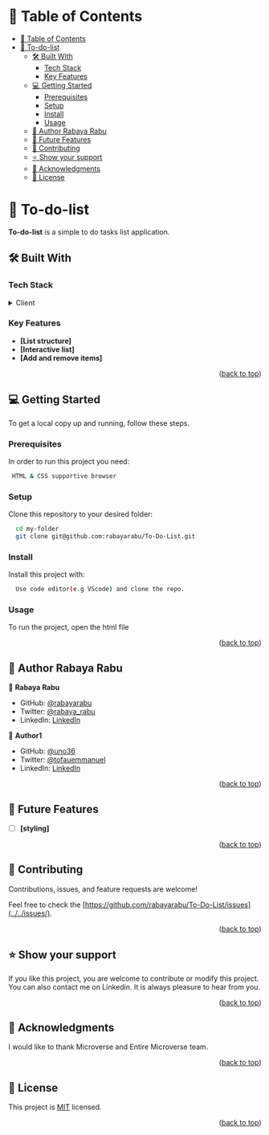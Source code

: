 <a name="readme-top"></a>

<!-- TABLE OF CONTENTS -->

# 📗 Table of Contents

- [📗 Table of Contents](#-table-of-contents)
- [📖 To-do-list ](#-to-do-list-)
  - [🛠 Built With ](#-built-with-)
    - [Tech Stack ](#tech-stack-)
    - [Key Features ](#key-features-)
  - [💻 Getting Started ](#-getting-started-)
    - [Prerequisites](#prerequisites)
    - [Setup](#setup)
    - [Install](#install)
    - [Usage](#usage)
  - [👥 Author Rabaya Rabu ](#-author-rabaya-rabu-)
  - [🔭 Future Features ](#-future-features-)
  - [🤝 Contributing ](#-contributing-)
  - [⭐️ Show your support ](#️-show-your-support-)
  - [🙏 Acknowledgments ](#-acknowledgments-)
  - [📝 License ](#-license-)

<!-- PROJECT DESCRIPTION -->

# 📖 To-do-list <a name="about-project"></a>


**To-do-list** is a simple to do tasks list application.

## 🛠 Built With <a name="built-with"></a>

### Tech Stack <a name="tech-stack"></a>

<details>
  <summary>Client</summary>
  <ul>
  <li><a href="https://developer.mozilla.org/en-US/docs/Web/html">HTML</a></li>
    <li><a href="https://developer.mozilla.org/en-US/docs/Web/JavaScript">Javascript</a>
<li><a href="https://webpack.js.org/guides/getting-started/#basic-setup">Webpack</a></li>
  </ul>
</details>


<!-- Features -->

### Key Features <a name="key-features"></a>


- **[List structure]**
- **[Interactive list]**
- **[Add and remove items]**


<p align="right">(<a href="#readme-top">back to top</a>)</p>



<!-- GETTING STARTED -->

## 💻 Getting Started <a name="getting-started"></a>


To get a local copy up and running, follow these steps.

### Prerequisites

In order to run this project you need:



```sh
 HTML & CSS supportive browser
```

### Setup

Clone this repository to your desired folder:


```sh
  cd my-folder
  git clone git@github.com:rabayarabu/To-Do-List.git
```

### Install

Install this project with:


```sh
  Use code editor(e.g VScode) and clone the repo.
```

### Usage

To run the project, open the html file


<p align="right">(<a href="#readme-top">back to top</a>)</p>

<!-- AUTHORS -->

## 👥 Author Rabaya Rabu <a name="authors"></a>


👤 **Rabaya Rabu**

- GitHub: [@rabayarabu](https://github.com/githubhandle)
- Twitter: [@rabaya_rabu](https://twitter.com/twitterhandle)
- LinkedIn: [LinkedIn](https://linkedin.com/in/rabaya-rabu-142721169/)

👤 **Author1**

- GitHub: [@uno36](https://github.com/uno36)
- Twitter: [@tofauemmanuel](https://twitter.com/tofauemmanuel)
- LinkedIn: [LinkedIn](https://www.linkedin.com/in/emmanuel-tofa-673b2516a/)



<p align="right">(<a href="#readme-top">back to top</a>)</p>

<!-- FUTURE FEATURES -->

## 🔭 Future Features <a name="future-features"></a>


- [ ] **[styling]**


<p align="right">(<a href="#readme-top">back to top</a>)</p>

<!-- CONTRIBUTING -->

## 🤝 Contributing <a name="contributing"></a>

Contributions, issues, and feature requests are welcome!

Feel free to check the [https://github.com/rabayarabu/To-Do-List/issues](../../issues/).

<p align="right">(<a href="#readme-top">back to top</a>)</p>

<!-- SUPPORT -->

## ⭐️ Show your support <a name="support"></a>


If you like this project, you are welcome to contribute or modify this project. You can also contact me on Linkedin. It is always pleasure to hear from you.

<p align="right">(<a href="#readme-top">back to top</a>)</p>

<!-- ACKNOWLEDGEMENTS -->

## 🙏 Acknowledgments <a name="acknowledgements"></a>


I would like to thank Microverse and Entire Microverse team. 

<p align="right">(<a href="#readme-top">back to top</a>)</p>

<!-- LICENSE -->

## 📝 License <a name="license"></a>

This project is [MIT](./LICENSE) licensed.

<p align="right">(<a href="#readme-top">back to top</a>)</p>
